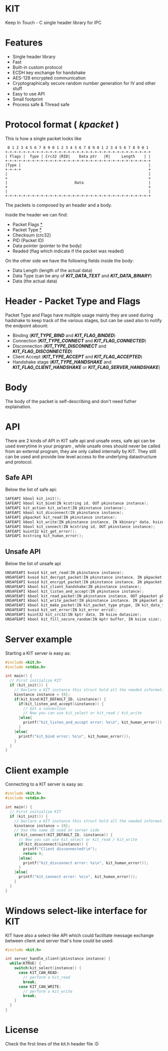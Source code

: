 # KIT
Keep In Touch - C single header library for IPC

# Features
 - Single header library
 - Fast
 - Built-in custom protocol
 - ECDH key exchange for handshake
 - AES-128 encrypted communication
 - Cryptographically secure random number generation for IV and other stuff
 - Easy to use API
 - Small footprint
 - Process safe & Thread safe

# Protocol format ( *kpacket* )

This is how a single packet looks like

```
 0 1 2 3 4 5 6 7 8 9 0 1 2 3 4 5 6 7 8 9 0 1 2 3 4 5 6 7 8 9 0 1
+-+-+-+-+-+-+-+-+-+-+-+-+-+-+-+-+-+-+-+-+-+-+-+-+-+-+-+-+-+-+-+-+
| Flags |  Type | Crc32 |RID|    Data ptr   |R|     Length    | |
+-+-+-+-+-+-+-+-+-+-+-+-+-+-+-+-+-+-+-+-+-+-+-+-+-+-+-+-+-+-+-+-+
|Type |                                                         |
+-+-+-+                                                         +
|                                                               |
+                                                               +
|                              Data                             |
+                                                               +
|                                                               |
+-+-+-+-+-+-+-+-+-+-+-+-+-+-+-+-+-+-+-+-+-+-+-+-+-+-+-+-+-+-+-+-+
```
The packets is composed by an header and a body.

Inside the header we can find:
 - Packet Flags [\*](#header---packet-type-and-flags)
 - Packet Type [\*](#header---packet-type-and-flags)
 - Checksum (crc32)
 - PID (Packet ID)
 - Data pointer (pointer to the body)
 - Readed (flag which indicate if the packet was readed)

On the other side we have the following fields inside the body:
 - Data Length (length of the actual data)
 - Data Type (can be any of ***KIT_DATA_TEXT*** and ***KIT_DATA_BINARY***)
 - Data (the actual data)

# Header - Packet Type and Flags

Packet Type and Flags have multiple usage mainly they are used during hadshake to keep track of the various stages, but can be used also to notify the endpoint abount:
 - Binding (***KIT_TYPE_BIND*** and ***KIT_FLAG_BINDED***)
 - Connection (***KIT_TYPE_CONNECT*** and ***KIT_FLAG_CONNECTED***)
 - Disconnection (***KIT_TYPE_DISCONNECT*** and ***KIT_FLAG_DISCONNECTED***)
 - Client Accept (***KIT_TYPE_ACCEPT*** and ***KIT_FLAG_ACCEPTED***)
 - Handshake stage (***KIT_TYPE_HANDSHAKE*** and ***KIT_FLAG_CLIENT_HANDSHAKE*** or ***KIT_FLAG_SERVER_HANDSHAKE***)

# Body

The body of the packet is self-describing and don't need futher explaination.

# API
There are 2 kinds of API in KIT safe api and unsafe ones, safe api can be used everytime in your program , while unsafe ones should never be called from an external program, they are only called internally by KIT. They still can be used and provide low level access to the underlying datastructure and protocol.

## Safe API

Below the list of safe api:

```c
SAFEAPI kbool kit_init();
SAFEAPI kbool kit_bind(IN kcstring id, OUT pkinstance instance);
SAFEAPI kit_action kit_select(IN pkinstance instance);
SAFEAPI kbool kit_disconnect(IN pkinstance instance);
SAFEAPI pkpacket kit_read(IN pkinstance instance);
SAFEAPI kbool kit_write(IN pkinstance instance, IN kbinary* data, ksize length);
SAFEAPI kbool kit_connect(IN kcstring id, OUT pkinstance instance);
SAFEAPI kuint32 kit_get_error();
SAFEAPI kcstring kit_human_error();
```

## Unsafe API

Below the list of unsafe api

```c
UNSAFEAPI kvoid kit_set_read(IN pkinstance instance);
UNSAFEAPI kvoid kit_decrypt_packet(IN pkinstance instance, IN pkpacket pkt);
UNSAFEAPI kvoid kit_encrypt_packet(IN pkinstance instance, IN pkpacket pkt);
UNSAFEAPI kbool kit_client_handshake(IN pkinstance instance);
UNSAFEAPI kbool kit_listen_and_accept(IN pkinstance instance);
UNSAFEAPI kbool kit_read_packet(IN pkinstance instance, OUT pkpacket pkt);
UNSAFEAPI kbool kit_write_packet(IN pkinstance instance, IN pkpacket packet);
UNSAFEAPI kbool kit_make_packet(IN kit_packet_type ptype, IN kit_data_type dtype, IN kit_packet_flags flags, IN ksize datasize, IN kptr data, OUT pkpacket packet);
UNSAFEAPI kvoid kit_set_error(IN kit_error errid);
UNSAFEAPI kuint32 kit_crc32(IN kptr data, IN ksize datasize);
UNSAFEAPI kbool kit_fill_secure_random(IN kptr buffer, IN ksize size);
```

# Server example

Starting a KIT server is easy as:

```c
#include <kit.h>
#include <stdio.h>

int main() {
  // First initialize KIT
  if (kit_init()) {
    // Declare a KIT instance this struct hold all the needed information for KIT to works
    kinstance instance = {0};
    if(kit_bind(KIT_DEFAULT_ID, &instance)) {
      if(kit_listen_and_accept(&instance)) {
        // Got a connection
        // Now you can use kit_select or kit_read / kit_write
      }else{
        printf("kit_listen_and_accept error: %s\n", kit_human_error());
      }
    }else{
      printf("kit_bind error: %s\n", kit_human_error());
    }
  }
}
```

# Client example

Connecting to a KIT server is easy as:

```c
#include <kit.h>
#include <stdio.h>

int main() {
  // First initialize KIT
  if (kit_init()) {
    // Declare a KIT instance this struct hold all the needed information for KIT to works
    kinstance instance = {0};
    // Use the same ID used on server side
    if(kit_connect(KIT_DEFAULT_ID, &instance)) {
      // Now you can use kit_select or kit_read / kit_write
      if(kit_disconnect(&instance)) {
        printf("Client disconnected!\n");
        return 0;
      }else{
        printf("kit_disconnect error: %s\n", kit_human_error());
      }
    }else{
      printf("kit_connect error: %s\n", kit_human_error());
    }
  }
}
```

# Windows select-like interface for KIT

KIT have also a select-like API which could facilitate message exchange between client and server that's how could be used:

```c
#include <kit.h>

int server_handle_client(pkinstance instance) {
  while(KTRUE) {
    switch(kit_select(instance)) {
      case KIT_CAN_READ:
        // perform a kit_read
        break;
      case KIT_CAN_WRITE:
        // perform a kit_write
        break;
    }
  }
}
```

# License

Check the first lines of the kit.h header file :D
